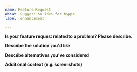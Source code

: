 ```yaml
---
name: Feature Request
about: Suggest an idea for hyppo
label: enhancement

---
```


**Is your feature request related to a problem? Please describe.**


**Describe the solution you'd like**


**Describe alternatives you've considered**


**Additional context (e.g. screenshots)**
